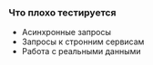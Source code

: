 ### Что плохо тестируется

* Асинхронные запросы
* Запросы к стронним сервисам
* Работа с реальными данными
